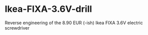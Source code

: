 # Ikea-FIXA-3.6V-drill
Reverse engineering of the 8.90 EUR (-ish) Ikea FIXA 3.6V electric screwdriver
